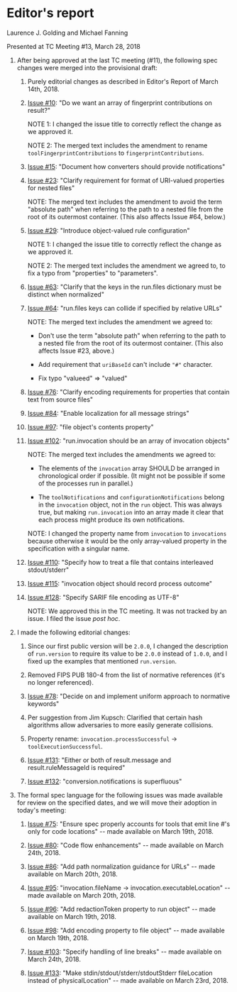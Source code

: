 # Editor's report

Laurence J. Golding and Michael Fanning

Presented at TC Meeting #13, March 28, 2018

1. After being approved at the last TC meeting (#11), the following spec changes were merged into the provisional draft:

    1. Purely editorial changes as described in Editor's Report of March 14th, 2018.
   
    2. [Issue #10](https://github.com/oasis-tcs/sarif-spec/issues/10): "Do we want an array of fingerprint contributions on result?"

        NOTE 1: I changed the issue title to correctly reflect the change as we approved it.

        NOTE 2: The merged text includes the amendment to rename `toolFingerprintContributions` to `fingerprintContributions`.

    3. [Issue #15](https://github.com/oasis-tcs/sarif-spec/issues/15): "Document how converters should provide notifications"

    4. [Issue #23](https://github.com/oasis-tcs/sarif-spec/issues/23): "Clarify requirement for format of URI-valued properties for nested files"

        NOTE: The merged text includes the amendment to avoid the term "absolute path" when referring to the path to a nested file from the root of its outermost container. (This also affects Issue #64, below.)

    5. [Issue #29](https://github.com/oasis-tcs/sarif-spec/issues/29): "Introduce object-valued rule configuration"
 
        NOTE 1: I changed the issue title to correctly reflect the change as we approved it.

        NOTE 2: The merged text includes the amendment we agreed to, to fix a typo from "properties" to "parameters".

    6. [Issue #63](https://github.com/oasis-tcs/sarif-spec/issues/63): "Clarify that the keys in the run.files dictionary must be distinct when normalized"

    7. [Issue #64](https://github.com/oasis-tcs/sarif-spec/issues/64): "run.files keys can collide if specified by relative URLs"

        NOTE: The merged text includes the amendment we agreed to:

        - Don't use the term "absolute path" when referring to the path to a nested file from the root of its outermost container. (This also affects Issue #23, above.)

        - Add requirement that `uriBaseId` can't include `"#"` character.

        - Fix typo "valueed" => "valued"

    8. [Issue #76](https://github.com/oasis-tcs/sarif-spec/issues/76): "Clarify encoding requirements for properties that contain text from source files"

    9. [Issue #84](https://github.com/oasis-tcs/sarif-spec/issues/84): "Enable localization for all message strings"

    10. [Issue #97](https://github.com/oasis-tcs/sarif-spec/issues/97): "file object's contents property"

    11. [Issue #102](https://github.com/oasis-tcs/sarif-spec/issues/102): "run.invocation should be an array of invocation objects"

        NOTE: The merged text includes the amendments we agreed to:

        - The elements of the `invocation` array SHOULD be arranged in chronological order if possible. (It might not be possible if some of the processes run in parallel.)

        - The `toolNotifications` and `configurationNotifications` belong in the `invocation` object, not in the `run` object. This was always true, but making `run.invocation` into an array made it clear that each process might produce its own notifications.

        NOTE: I changed the property name from `invocation` to `invocations` because otherwise it would be the only array-valued property in the specification with a singular name.

    12. [Issue #110](https://github.com/oasis-tcs/sarif-spec/issues/110): "Specify how to treat a file that contains interleaved stdout/stderr"

    13. [Issue #115](https://github.com/oasis-tcs/sarif-spec/issues/115): "invocation object should record process outcome"

    14. [Issue #128](https://github.com/oasis-tcs/sarif-spec/issues/128): "Specify SARIF file encoding as UTF-8"

        NOTE: We approved this in the TC meeting. It was not tracked by an issue. I filed the issue _post hoc_.

2. I made the following editorial changes:

    1. Since our first public version will be `2.0.0`, I changed the description of `run.version` to require its value to be `2.0.0` instead of `1.0.0`, and I fixed up the examples that mentioned `run.version`.

    2. Removed FIPS PUB 180-4 from the list of normative references (it's no longer referenced).

    3. [Issue #78](https://github.com/oasis-tcs/sarif-spec/issues/78): "Decide on and implement uniform approach to normative keywords"

    4. Per suggestion from Jim Kupsch: Clarified that certain hash algorithms allow adversaries to more easily generate collisions.

    5. Property rename: `invocation.processSuccessful` &rarr; `toolExecutionSuccessful`.

    6. [Issue #131](https://github.com/oasis-tcs/sarif-spec/issues/131): "Either or both of result.message and result.ruleMessageId is required"

    7. [Issue #132](https://github.com/oasis-tcs/sarif-spec/issues/132): "conversion.notifications is superfluous"

3. The formal spec language for the following issues was made available for review on the specified dates, and we will move their adoption in today's meeting:

    1. [Issue #75](https://github.com/oasis-tcs/sarif-spec/issues/75): "Ensure spec properly accounts for tools that emit line #'s only for code locations" -- made available on March 19th, 2018.

    2. [Issue #80](https://github.com/oasis-tcs/sarif-spec/issues/80): "Code flow enhancements" -- made available on March 24th, 2018.

    3. [Issue #86](https://github.com/oasis-tcs/sarif-spec/issues/86): "Add path normalization guidance for URLs" -- made available on March 20th, 2018.

    4. [Issue #95](https://github.com/oasis-tcs/sarif-spec/issues/95): "invocation.fileName -> invocation.executableLocation" -- made available on March 20th, 2018.

    5. [Issue #96](https://github.com/oasis-tcs/sarif-spec/issues/96): "Add redactionToken property to run object" -- made available on March 19th, 2018.

    6. [Issue #98](https://github.com/oasis-tcs/sarif-spec/issues/98): "Add encoding property to file object" -- made available on March 19th, 2018.

    7. [Issue #103](https://github.com/oasis-tcs/sarif-spec/issues/103): "Specify handling of line breaks" -- made available on March 24th, 2018.

    8. [Issue #133](https://github.com/oasis-tcs/sarif-spec/issues/133): "Make stdin/stdout/stderr/stdoutStderr fileLocation instead of physicalLocation" -- made available on March 23rd, 2018.


